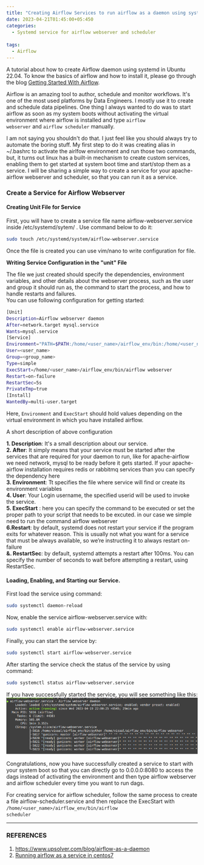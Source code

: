 ```yaml
---
title: "Creating Airflow Services to run airflow as a daemon using systemd in Ubuntu"
date: 2023-04-21T01:45:00+05:450
categories:
  - Systemd service for airflow webserver and scheduler

tags:
  - Airflow
---
```



A tutorial about how to create Airflow daemon using systemd in Ubuntu 22.04. To know the basics of airflow and how to install it, please go through the blog <a href = 'https://visaalpathak.github.io/getting-started-with-apache-airflow/'>Getting Started With Airflow</a>.

Airflow is an amazing tool to author, schedule and monitor workflows. It's one of the most used platforms by Data Engineers. I mostly use it to create and schedule data pipelines. One thing I always wanted to do was to start airflow as soon as my system boots without activating the virtual environment where airflow is installed and type <code>airflow webserver</code> and <code>airflow scheduler</code> manually.

 I am not saying you shouldn't do that. I just feel like you should always try to automate the boring stuff. My first step to do it was creating alias in ~/.bashrc to activate the airlfow environment and run those two commands, but, it turns out linux has a built-in mechanism to create custom services, enabling them to get started at system boot time and start/stop them as a service. I will be sharing a simple way to create a service for your apache-airflow webserver and scheduler, so that you can run it as a service.

 <h3> Create a Service for Airflow Webserver</h3>

#### Creating Unit File for Service 
 First, you will have to create a service file name airflow-webserver.service inside /etc/systemd/sytem/ . Use command below to do it:
 ```bash
 sudo touch /etc/systemd/system/airflow-webserver.service
 ```
 Once the file is created you can use vim/nano to write configuration for file.<br/>

 **Writing Service Configuration in the "unit" File**

 The file we just created should specify the dependencies, environment variables, and other details about the webserver process, such as the user and group it should run as, the command to start the process, and how to handle restarts and failures.
<br/>You can use following configuration for getting started:
```bash
[Unit]
Description=Airflow webserver daemon
After=network.target mysql.service
Wants=mysql.service
[Service]
Environment="PATH=$PATH:/home/<user_name>/airflow_env/bin:/home/<user_name>/airflow/"
User=<user_name>
Group=<group_name>
Type=simple
ExecStart=/home/<user_name>/airflow_env/bin/airflow webserver
Restart=on-failure
RestartSec=5s
PrivateTmp=true
[Install]
WantedBy=multi-user.target
```
Here, <code>Environment</code> and <code>ExecStart</code> should hold values depending on the virtual environment in which you have installed airflow.<br/>

A short description of above configuration


**1. Description**: It's a small description about our service.<br/>
**2. After**: It simply means that your service must be started after the services that are required for your daemon to run, like for apache-airflow we need network, mysql to be ready before it gets started. If your apache-airflow installation requires redis or rabbitmq services than you can specify the dependency here<br/>
**3. Environment**: Tt specifies the file where service will find or create its environment variables<br/>
**4. User**: Your Login username, the specified userid will be used to invoke the service.<br/>
**5. ExecStart** : here you can specify the command to be executed or set the proper path to your script that needs to be excuted. in our case we simple need to run the command airflow webserver<br/>
**6.Restart**: by default, systemd does not restart your service if the program exits for whatever reason. This is usually not what you want for a service that must be always available, so we’re instructing it to always restart on-failure<br/>
**&. RestartSec**: by default, systemd attempts a restart after 100ms. You can specify the number of seconds to wait before attempting a restart, using RestartSec.


#### Loading, Enabling, and Starting our Service.

First load the service using command:
```bash
sudo systemctl daemon-reload
```

Now, enable the service airflow-webserver.service with:
```bash
sudo systemctl enable airflow-webserver.service
```

Finally, you can start the service by:
 ```bash
sudo systemctl start airflow-webserver.service
```

After starting the service check the status of the service by using command:

```bash
sudo systemctl status airflow-webserver.service
```
If you have successfully started the service, you will see something like this:<br/>
![image](/assets/images/airflow/service_status.png)


Congratulations, now you have successfully created a service to start with your system boot so that you can directly go to 0.0.0.0:8080 to access the dags instead of activating the environment and then type airflow webserver and airflow scheduler every time you want to run dags.<br/>

For creating service for airflow scheduler, follow the same process to create a file airflow-scheduler.service and then replace the ExecStart with <code>/home/<user_name>/airflow_env/bin/airflow scheduler</code>





---
### REFERENCES
1. https://www.upsolver.com/blog/airflow-as-a-daemon
2. <a href="https://teguharif.medium.com/data-engineering-series-run-apache-airflow-as-a-service-on-centos-7-apache-airflow-2-f9ea16fdaef8">Running airflow as a service in centos7</a>
